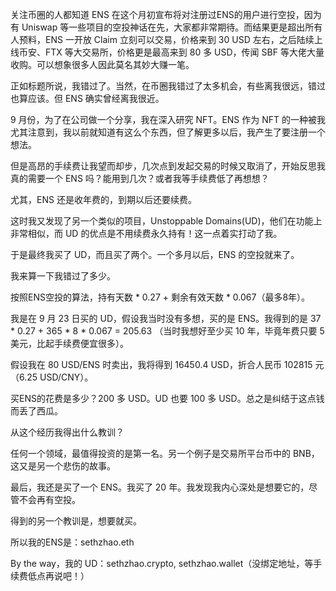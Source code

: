 关注币圈的人都知道 ENS 在这个月初宣布将对注册过ENS的用户进行空投，因为有 Uniswap 等一些项目的空投神话在先，大家都非常期待。而结果更是超出所有人预料，ENS 一开放 Claim 立刻可以交易，价格来到 30 USD 左右，之后陆续上线币安、FTX 等大交易所，价格更是最高来到 80 多 USD，传闻 SBF 等大佬大量收购。可以想象很多人因此莫名其妙大赚一笔。

正如标题所说，我错过了。当然，在币圈我错过了太多机会，有些离我很远，错过也算应该。但 ENS 确实曾经离我很近。

9 月份，为了在公司做一个分享，我在深入研究 NFT。ENS 作为 NFT 的一种被我尤其注意到，我以前就知道有这么个东西，但了解更多以后，我产生了要注册一个想法。

但是高昂的手续费让我望而却步，几次点到发起交易的时候又取消了，开始反思我真的需要一个 ENS 吗？能用到几次？或者我等手续费低了再想想？

尤其，ENS 还是收年费的，到期以后还要续费。

这时我又发现了另一个类似的项目，Unstoppable Domains(UD)，他们在功能上非常相似，而 UD 的优点是不用续费永久持有！这一点着实打动了我。

于是最终我买了 UD，而且买了两个。一个多月以后，ENS 的空投就来了。

我来算一下我错过了多少。

按照ENS空投的算法，持有天数 * 0.27 + 剩余有效天数 * 0.067（最多8年）。

我是在 9 月 23 日买的 UD，假设我当时没有多想，买的是 ENS。我得到的是 37 * 0.27 + 365 * 8 * 0.067 = 205.63 （当时我想好至少买 10 年，毕竟年费只要 5 美元，比起手续费便宜很多）。

假设我在 80 USD/ENS 时卖出，我将得到 16450.4 USD，折合人民币 102815 元（6.25 USD/CNY）。

买ENS的花费是多少？200 多 USD。UD 也要 100 多 USD。总之是纠结于这点钱而丢了西瓜。

从这个经历我得出什么教训？

任何一个领域，最值得投资的是第一名。另一个例子是交易所平台币中的 BNB，这又是另一个悲伤的故事。

最后，我还是买了一个 ENS。我买了 20 年。我发现我内心深处是想要它的，尽管不会再有空投。

得到的另一个教训是，想要就买。

所以我的ENS是：sethzhao.eth

By the way，我的 UD：sethzhao.crypto, sethzhao.wallet（没绑定地址，等手续费低点再说吧！）
